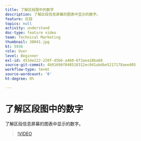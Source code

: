 ```yaml
---
title: 了解区段图中的数字
description: 了解区段信息屏幕的图表中显示的数字。
feature: 区段
topics: null
activity: understand
doc-type: feature video
team: Technical Marketing
thumbnail: 38041.jpg
kt: 5936
role: User
level: Beginner
exl-id: 4534e122-220f-45b6-a460-6f3aea18ba60
source-git-commit: 4b91696f840518312ec041abdbe5217178aee405
workflow-type: tm+mt
source-wordcount: '0'
ht-degree: 0%

---
```


# 了解区段图中的数字

了解区段信息屏幕的图表中显示的数字。

>[!VIDEO](https://video.tv.adobe.com/v/38041/?quality=12&learn=on)
